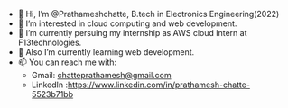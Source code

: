 - 👋 Hi, I’m @Prathameshchatte, B.tech in Electronics Engineering(2022)
- 👀 I’m interested in cloud computing and web development.
- 🌱 I’m currently persuing my internship as AWS cloud Intern at F13technologies.
- 💞️ Also I’m currently learning web development.
- 📫 You can reach me with:
    - Gmail: chatteprathamesh@gmail.com
    - LinkedIn :https://www.linkedin.com/in/prathamesh-chatte-5523b71bb 

<!---
Prathameshchatte/Prathameshchatte is a ✨ special ✨ repository because its `README.md` (this file) appears on your GitHub profile.
You can click the Preview link to take a look at your changes.
--->
